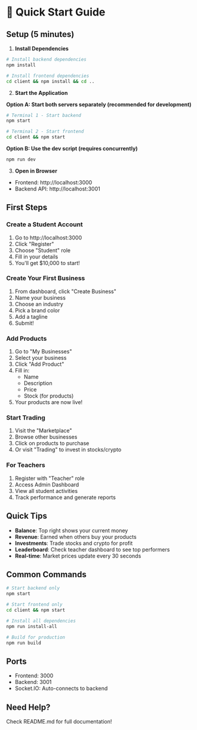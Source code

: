 # 🚀 Quick Start Guide

## Setup (5 minutes)

1. **Install Dependencies**
```bash
# Install backend dependencies
npm install

# Install frontend dependencies
cd client && npm install && cd ..
```

2. **Start the Application**

**Option A: Start both servers separately (recommended for development)**
```bash
# Terminal 1 - Start backend
npm start

# Terminal 2 - Start frontend
cd client && npm start
```

**Option B: Use the dev script (requires concurrently)**
```bash
npm run dev
```

3. **Open in Browser**
- Frontend: http://localhost:3000
- Backend API: http://localhost:3001

## First Steps

### Create a Student Account
1. Go to http://localhost:3000
2. Click "Register"
3. Choose "Student" role
4. Fill in your details
5. You'll get $10,000 to start!

### Create Your First Business
1. From dashboard, click "Create Business"
2. Name your business
3. Choose an industry
4. Pick a brand color
5. Add a tagline
6. Submit!

### Add Products
1. Go to "My Businesses"
2. Select your business
3. Click "Add Product"
4. Fill in:
   - Name
   - Description
   - Price
   - Stock (for products)
5. Your products are now live!

### Start Trading
1. Visit the "Marketplace"
2. Browse other businesses
3. Click on products to purchase
4. Or visit "Trading" to invest in stocks/crypto

### For Teachers
1. Register with "Teacher" role
2. Access Admin Dashboard
3. View all student activities
4. Track performance and generate reports

## Quick Tips

- **Balance**: Top right shows your current money
- **Revenue**: Earned when others buy your products
- **Investments**: Trade stocks and crypto for profit
- **Leaderboard**: Check teacher dashboard to see top performers
- **Real-time**: Market prices update every 30 seconds

## Common Commands

```bash
# Start backend only
npm start

# Start frontend only
cd client && npm start

# Install all dependencies
npm run install-all

# Build for production
npm run build
```

## Ports
- Frontend: 3000
- Backend: 3001
- Socket.IO: Auto-connects to backend

## Need Help?
Check README.md for full documentation!
